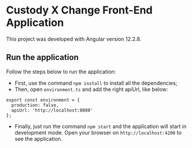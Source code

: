 # Custody X Change Front-End Application

This project was developed with Angular version 12.2.8.

## Run the application
Follow the steps below to run the application:

- First, use the command `npm install` to install all the dependencies;
- Then, open `environment.ts` and add the right apiUrl, like below:
```
export const environment = {
  production: false,
  apiUrl: 'http://localhost:8080'
};
```
- Finally, just run the command `npm start` and the application will start in development mode. Open your browser on `http://localhost:4200` to see the application.
